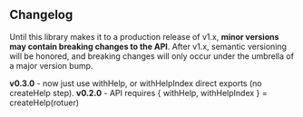 ## Changelog
Until this library makes it to a production release of v1.x, **minor versions may contain breaking changes to the API**.  After v1.x, semantic versioning will be honored, and breaking changes will only occur under the umbrella of a major version bump.

**v0.3.0** - now just use withHelp, or withHelpIndex direct exports (no createHelp step).
**v0.2.0** - API requires { withHelp, withHelpIndex } = createHelp(rotuer)
